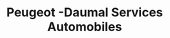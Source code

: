 ---
title: "Peugeot -Daumal Services Automobiles"
url: /montelimar/peugeot-daumal-services-automobiles/
shop: réparation de voitures
---